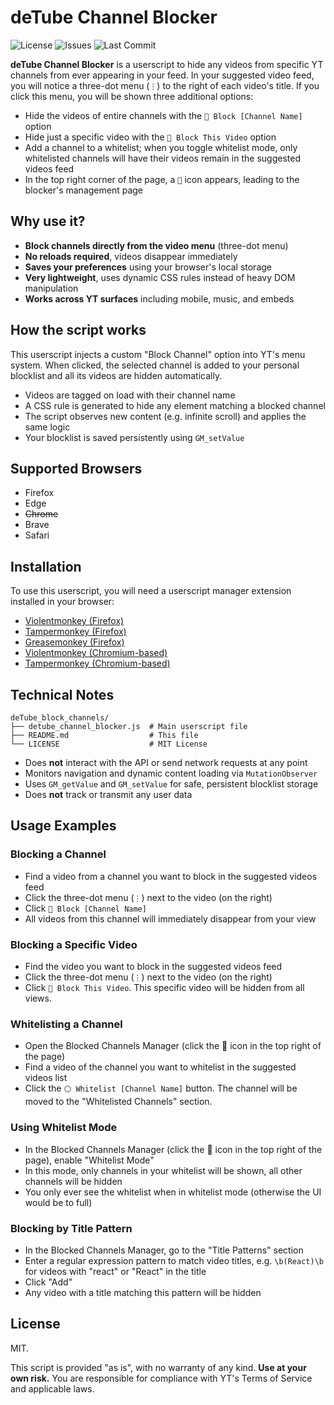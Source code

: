 # deTube Channel Blocker

![License](https://img.shields.io/badge/license-MIT-red)
![Issues](https://img.shields.io/github/issues/polymegos/deTube_channel_blocker)
![Last Commit](https://img.shields.io/github/last-commit/polymegos/deTube_channel_blocker)

**deTube Channel Blocker** is a userscript to hide any videos from specific YT channels from ever appearing in your feed.
In your suggested video feed, you will notice a three-dot menu (`⋮`) to the right of each video's title.
If you click this menu, you will be shown three additional options:

- Hide the videos of entire channels with the `🚫 Block [Channel Name]` option
- Hide just a specific video with the `🚧 Block This Video` option
- Add a channel to a whitelist; when you toggle whitelist mode, only whitelisted channels will have their videos remain in the suggested videos feed
- In the top right corner of the page, a `🚫` icon appears, leading to the blocker's management page

## Why use it?

* **Block channels directly from the video menu** (three-dot menu)
* **No reloads required**, videos disappear immediately
* **Saves your preferences** using your browser's local storage
* **Very lightweight**, uses dynamic CSS rules instead of heavy DOM manipulation
* **Works across YT surfaces** including mobile, music, and embeds

## How the script works

This userscript injects a custom "Block Channel" option into YT's menu system.
When clicked, the selected channel is added to your personal blocklist and all its videos are hidden automatically.

- Videos are tagged on load with their channel name
- A CSS rule is generated to hide any element matching a blocked channel
- The script observes new content (e.g. infinite scroll) and applies the same logic
- Your blocklist is saved persistently using `GM_setValue`

## Supported Browsers

- Firefox
- Edge
- ~~Chrome~~
- Brave
- Safari

## Installation

To use this userscript, you will need a userscript manager extension installed in your browser:

- [Violentmonkey (Firefox)](https://addons.mozilla.org/en-US/firefox/addon/violentmonkey/)
- [Tampermonkey (Firefox)](https://addons.mozilla.org/en-US/firefox/addon/tampermonkey/)
- [Greasemonkey (Firefox)](https://addons.mozilla.org/en-US/firefox/addon/greasemonkey/)
- [Violentmonkey (Chromium-based)](https://chromewebstore.google.com/detail/violentmonkey/jinjaccalgkegednnccohejagnlnfdag)
- [Tampermonkey (Chromium-based)](https://chromewebstore.google.com/detail/tampermonkey/dhdgffkkebhmkfjojejmpbldmpobfkfo)

## Technical Notes

```
deTube_block_channels/
├── detube_channel_blocker.js  # Main userscript file
├── README.md                  # This file
└── LICENSE                    # MIT License
```

- Does **not** interact with the API or send network requests at any point
- Monitors navigation and dynamic content loading via `MutationObserver`
- Uses `GM_getValue` and `GM_setValue` for safe, persistent blocklist storage
- Does **not** track or transmit any user data

## Usage Examples

### Blocking a Channel
- Find a video from a channel you want to block in the suggested videos feed
- Click the three-dot menu (`⋮`) next to the video (on the right)
- Click `🚫 Block [Channel Name]`
- All videos from this channel will immediately disappear from your view

### Blocking a Specific Video
- Find the video you want to block in the suggested videos feed
- Click the three-dot menu (`⋮`) next to the video (on the right)
- Click `🚧 Block This Video`. This specific video will be hidden from all views.

### Whitelisting a Channel
- Open the Blocked Channels Manager (click the 🚫 icon in the top right of the page)
- Find a video of the channel you want to whitelist in the suggested videos list
- Click the `⚪ Whitelist [Channel Name]` button. The channel will be moved to the "Whitelisted Channels" section.

### Using Whitelist Mode
- In the Blocked Channels Manager (click the 🚫 icon in the top right of the page), enable "Whitelist Mode"
- In this mode, only channels in your whitelist will be shown, all other channels will be hidden
- You only ever see the whitelist when in whitelist mode (otherwise the UI would be to full)

### Blocking by Title Pattern
- In the Blocked Channels Manager, go to the "Title Patterns" section
- Enter a regular expression pattern to match video titles, e.g. `\b(React)\b` for videos with "react" or "React" in the title
- Click "Add"
- Any video with a title matching this pattern will be hidden

## License

MIT.

This script is provided "as is", with no warranty of any kind.
**Use at your own risk.** You are responsible for compliance with YT's Terms of Service and applicable laws.
